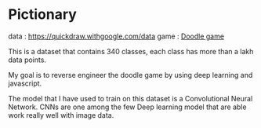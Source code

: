 # Pictionary

data : https://quickdraw.withgoogle.com/data
game : [Doodle game](https://quickdraw.withgoogle.com/)

This is a dataset that contains 340 classes, each class has more than a lakh data points. 

My goal is to reverse engineer the doodle game by using deep learning and javascript.

The model that I have used to train on this dataset is a Convolutional Neural Network. CNNs are one among the few Deep learning model that are able work really well with image data.  
